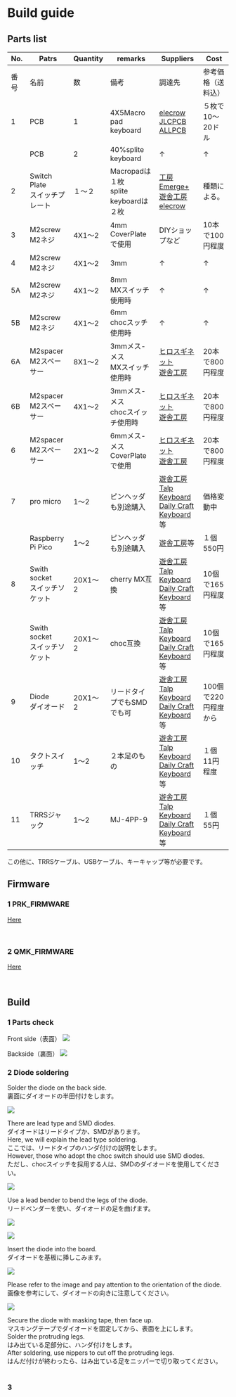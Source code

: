 # Build guide

## Parts list


| No. | Patrs | Quantity | remarks | Suppliers | Cost |
|--|--|--|--|--|--|
|番号|名前|数|備考|調達先|参考価格（送料込）|<br>
|1|PCB|1|4X5Macro pad<br>keyboard|[elecrow](https://www.elecrow.com)<br>[JLCPCB](https://jlcpcb.com)<br>[ALLPCB](https://www.allpcb.com)|５枚で10〜20ドル|<br>
||PCB|2|40%splite keyboard|↑|↑|
|2|Switch Plate<br>スイッチプレート|１〜２|Macropadは１枚<br>splite keyboardは２枚|[工房Emerge+](https://www.emergeplus.jp/laser-cutting-service/contact/)<br>[遊舎工房](https://yushakobo.jp)<br>[elecrow](https://www.elecrow.com)|種類による。|
|3|M2screw<br>M2ネジ|4X1〜2|4mm<br>CoverPlateで使用|DIYショップなど|10本で100円程度|
|4|M2screw<br>M2ネジ|4X1〜2|3mm|↑|↑|
|5A|M2screw<br>M2ネジ|4X1〜2|8mm<br>MXスイッチ使用時|↑|↑|
|5B|M2screw<br>M2ネジ|4X1〜2|6mm<br>chocスッチ使用時|↑|↑|
|6A|M2spacer<br>M2スペーサー|8X1〜2|3mmメス-メス<br>MXスイッチ使用時|[ヒロスギネット](https://www.hirosugi-net.co.jp/shop/c/c10/)<br>[遊舎工房](https://yushakobo.jp)|20本で800円程度|
|6B|M2spacer<br>M2スペーサー|4X1〜2|3mmメス-メス<br>chocスイッチ使用時|[ヒロスギネット](https://www.hirosugi-net.co.jp/shop/c/c10/)<br>[遊舎工房](https://yushakobo.jp)|20本で800円程度|
|6|M2spacer<br>M2スペーサー|2X1〜2|6mmメス-メス<br>CoverPlateで使用|[ヒロスギネット](https://www.hirosugi-net.co.jp/shop/c/c10/)<br>[遊舎工房](https://yushakobo.jp)|20本で800円程度|
|7|pro micro|1〜2|ピンヘッダも別途購入|[遊舎工房](https://yushakobo.jp)<br>[Talp Keyboard](https://talpkeyboard.net)<br>[Daily Craft Keyboard](https://shop.dailycraft.jp)等|価格変動中|
||Raspberry Pi Pico|1〜2|ピンヘッダも別途購入|[遊舎工房](https://yushakobo.jp)等|１個550円|
|8|Swith socket<br>スイッチソケット|20X1〜2|cherry MX互換|[遊舎工房](https://yushakobo.jp)<br>[Talp Keyboard](https://talpkeyboard.net)<br>[Daily Craft Keyboard](https://shop.dailycraft.jp)等|10個で165円程度|
||Swith socket<br>スイッチソケット|20X1〜2|choc互換|[遊舎工房](https://yushakobo.jp)<br>[Talp Keyboard](https://talpkeyboard.net)<br>[Daily Craft Keyboard](https://shop.dailycraft.jp)等|10個で165円程度|
|9|Diode<br>ダイオード|20X1〜2|リードタイプでもSMDでも可|[遊舎工房](https://yushakobo.jp)<br>[Talp Keyboard](https://talpkeyboard.net)<br>[Daily Craft Keyboard](https://shop.dailycraft.jp)等|100個で220円程度から|
|10|タクトスイッチ|1〜2|２本足のもの|[遊舎工房](https://yushakobo.jp)<br>[Talp Keyboard](https://talpkeyboard.net)<br>[Daily Craft Keyboard](https://shop.dailycraft.jp)等|１個11円程度|
|11|TRRSジャック|1〜2|MJ-4PP-9|[遊舎工房](https://yushakobo.jp)<br>[Talp Keyboard](https://talpkeyboard.net)<br>[Daily Craft Keyboard](https://shop.dailycraft.jp)等|１個55円|

この他に、TRRSケーブル、USBケーブル、キーキャップ等が必要です。

## Firmware

### 1 PRK_FIRMWARE

[Here](https://github.com/telzo2000/cool640/tree/main/firmware)

<br>

### 2 QMK_FIRMWARE
[Here](https://github.com/telzo2000/cool640/tree/main/firmware)

<br>


## Build

### 1 Parts check

Front side（表面）
![](img/img00004.jpg)

Backside（裏面）
![](img/img00005.jpg)

### 2 Diode soldering

Solder the diode on the back side.
<br>
裏面にダイオードの半田付けをします。
<br>

![](img/img00006.jpg)

There are lead type and SMD diodes.
<br>
ダイオードはリードタイプか、SMDがあります。
<br>
Here, we will explain the lead type soldering.
<br>
ここでは、リードタイプのハンダ付けの説明をします。
<br>
However, those who adopt the choc switch should use SMD diodes.
<br>
ただし、chocスイッチを採用する人は、SMDのダイオードを使用してください。
<br>

![](img/img00007.jpg)

Use a lead bender to bend the legs of the diode.
<br>
リードベンダーを使い、ダイオードの足を曲げます。
<br>

![](img/img00008.jpg)

![](img/img00009.jpg)

Insert the diode into the board.
<br>
ダイオードを基板に挿しこみます。
<br>

![](img/img00010.jpg)

Please refer to the image and pay attention to the orientation of the diode.
<br>
画像を参考にして、ダイオードの向きに注意してください。
<br>

![](img/img00011.jpg)

Secure the diode with masking tape, then face up.
<br>
マスキングテープでダイオードを固定してから、表面を上にします。
<br>
Solder the protruding legs.
<br>
はみ出ている足部分に、ハンダ付けをします。
<br>
After soldering, use nippers to cut off the protruding legs.
<br>
はんだ付けが終わったら、はみ出ている足をニッパーで切り取ってください。
<br>
<br>

### 3 


